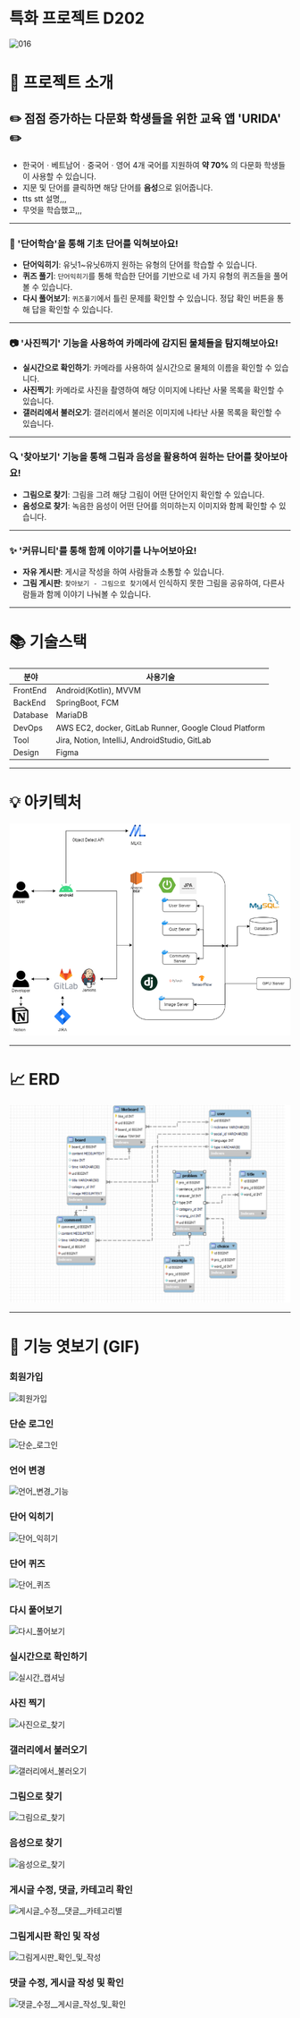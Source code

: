 # 특화 프로젝트 D202
![016](/uploads/3b89cafc449d6c09f62a7778af931cc8/016.png)
# :rocket: 프로젝트 소개
## :pencil2: 점점 증가하는 다문화 학생들을 위한 교육 앱 'URIDA' :pencil2:
- 한국어ㆍ베트남어ㆍ중국어ㆍ영어 4개 국어를 지원하여 **약 70%** 의 다문화 학생들이 사용할 수 있습니다.
- 지문 및 단어를 클릭하면 해당 단어를 **음성**으로 읽어줍니다.
- tts stt 설명,,,
- 무엇을 학습했고,,,

- - -
### :memo: '단어학습'을 통해 기초 단어를 익혀보아요!
- **단어익히기**: 유닛1~유닛6까지 원하는 유형의 단어를 학습할 수 있습니다.
- **퀴즈 풀기**: `단어익히기`를 통해 학습한 단어를 기반으로 네 가지 유형의 퀴즈들을 풀어볼 수 있습니다.
- **다시 풀어보기**: `퀴즈풀기`에서 틀린 문제를 확인할 수 있습니다. 정답 확인 버튼을 통해 답을 확인할 수 있습니다.

- - -
### :camera: '사진찍기' 기능을 사용하여 카메라에 감지된 물체들을 탐지해보아요!
- **실시간으로 확인하기**: 카메라를 사용하여 실시간으로 물체의 이름을 확인할 수 있습니다.
- **사진찍기**: 카메라로 사진을 촬영하여 해당 이미지에 나타난 사물 목록을 확인할 수 있습니다.
- **갤러리에서 불러오기**: 갤러리에서 불러온 이미지에 나타난 사물 목록을 확인할 수 있습니다.

- - -
### :mag: '찾아보기' 기능을 통해 그림과 음성을 활용하여 원하는 단어를 찾아보아요!
- **그림으로 찾기**: 그림을 그려 해당 그림이 어떤 단어인지 확인할 수 있습니다.
- **음성으로 찾기**: 녹음한 음성이 어떤 단어를 의미하는지 이미지와 함께 확인할 수 있습니다.

- - -
### :sparkles: '커뮤니티'를 통해 함께 이야기를 나누어보아요!
- **자유 게시판**: 게시글 작성을 하여 사람들과 소통할 수 있습니다.
- **그림 게시판**: `찾아보기 - 그림으로 찾기`에서 인식하지 못한 그림을 공유하여, 다른사람들과 함께 이야기 나눠볼 수 있습니다.

- - -
# 📚 기술스택

| 분야 | 사용기술 |
| --- | --- |
| FrontEnd | Android(Kotlin), MVVM |
| BackEnd | SpringBoot, FCM |
| Database | MariaDB |
| DevOps | AWS EC2, docker, GitLab Runner, Google Cloud Platform |
| Tool | Jira, Notion, IntelliJ, AndroidStudio, GitLab |
| Design | Figma |

- - -
# :bulb: 아키텍처
![Architecture1.png](./Architecture1.png)
- - - 
# :chart_with_upwards_trend: ERD

![image.png](./image.png)
- - -
# :see_no_evil: 기능 엿보기 (GIF)

### 회원가입
![회원가입](/uploads/ca8c5daca6054b3e9e5fa6a98f79b874/회원가입.gif)

### 단순 로그인
![단순_로그인](/uploads/849a6a6b7edc1def373926bc9c6dcdfd/단순_로그인.gif)

### 언어 변경
![언어_변경_기능](/uploads/b7457356d361640572438d2ca42d0662/언어_변경_기능.gif)

### 단어 익히기
![단어_익히기](/uploads/506843006cbfdd4d9dd53ecf9abbb1de/단어_익히기.gif)

### 단어 퀴즈
![단어_퀴즈](/uploads/c8f5ff9a740e1935da847917b19fd778/단어_퀴즈.gif)

### 다시 풀어보기
![다시_풀어보기](/uploads/634dca72a25699d2666c06da0085521d/다시_풀어보기.gif)

### 실시간으로 확인하기
![실시간_캡셔닝](/uploads/9f6a12e4c14d1f14c25cbc098784064d/실시간_캡셔닝.gif)

### 사진 찍기
![사진으로_찾기](/uploads/0864228a2ae7098adf3beb54ba75f933/사진으로_찾기.gif)

### 갤러리에서 불러오기
![갤러리에서_불러오기](/uploads/9d2b807034977ed8f8a5ea1c5ef1dc2f/갤러리에서_불러오기.gif)

### 그림으로 찾기
![그림으로_찾기](/uploads/f0f01f215c7af75879702c271aa5da3f/그림으로_찾기.gif)

### 음성으로 찾기
![음성으로_찾기](/uploads/eb9ed9e22862ac73e87b56f680d70777/음성으로_찾기.gif)

### 게시글 수정, 댓글, 카테고리 확인
![게시글_수정__댓글__카테고리별](/uploads/02f1acf8c8a20f7ee9d09f12a3668d84/게시글_수정__댓글__카테고리별.gif)

### 그림게시판 확인 및 작성
![그림게시판_확인_및_작성](/uploads/928549575ef2fac52882d9018e18fdfe/그림게시판_확인_및_작성.gif)

### 댓글 수정, 게시글 작성 및 확인
![댓글_수정__게시글_작성_및_확인](/uploads/feef186cd2623d32ca4597fa955d93bb/댓글_수정__게시글_작성_및_확인.gif)
